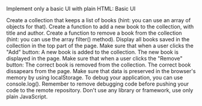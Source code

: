Implement only a basic UI with plain HTML:
Basic UI

Create a collection that keeps a list of books (hint: you can use an array of objects for that).
Create a function to add a new book to the collection, with title and author.
Create a function to remove a book from the collection (hint: you can use the array filter() method).
Display all books saved in the collection in the top part of the page.
Make sure that when a user clicks the "Add" button:
A new book is added to the collection.
The new book is displayed in the page.
Make sure that when a user clicks the "Remove" button:
The correct book is removed from the collection.
The correct book dissapears from the page.
Make sure that data is preserved in the browser's memory by using localStorage.
To debug your application, you can use console.log(). Remember to remove debugging code before pushing your code to the remote repository.
Don't use any library or framework, use only plain JavaScript.